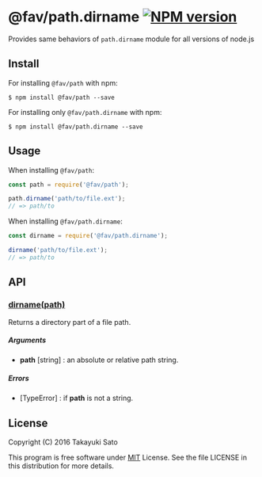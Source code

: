 @fav/path.dirname [![NPM version][npm-image]][npm-url]
==================

Provides same behaviors of `path.dirname` module for all versions of node.js

Install
-------

For installing `@fav/path` with npm: 

```
$ npm install @fav/path --save
```

For installing only `@fav/path.dirname` with npm:

```
$ npm install @fav/path.dirname --save
```

Usage
-----

When installing `@fav/path`:

```js
const path = require('@fav/path');

path.dirname('path/to/file.ext');
// => path/to
```

When installing `@fav/path.dirname`:

```js
const dirname = require('@fav/path.dirname');

dirname('path/to/file.ext');
// => path/to
```

API
---

### <u>dirname(path)</u>

Returns a directory part of a file path.

##### Arguments

* **path** [string] : an absolute or relative path string.

##### Errors

* [TypeError] : if **path** is not a string.

License
-------

Copyright (C) 2016 Takayuki Sato

This program is free software under [MIT][mit-url] License.
See the file LICENSE in this distribution for more details.

[npm-image]: http://img.shields.io/badge/npm-v0.4.0-blue.svg
[npm-url]: https://www.npmjs.org/package/@fav/path/
[mit-url]: https://opensource.org/licenses/MIT

